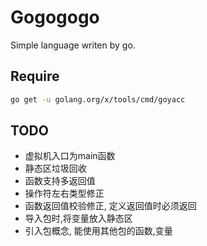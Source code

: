 # Gogogogo

Simple language writen by go.

## Require

```sh
go get -u golang.org/x/tools/cmd/goyacc
```

## TODO

+ 虚拟机入口为main函数
+ 静态区垃圾回收
+ 函数支持多返回值
+ 操作符左右类型修正
+ 函数返回值校验修正, 定义返回值时必须返回
+ 导入包时,将变量放入静态区
+ 引入包概念, 能使用其他包的函数,变量
